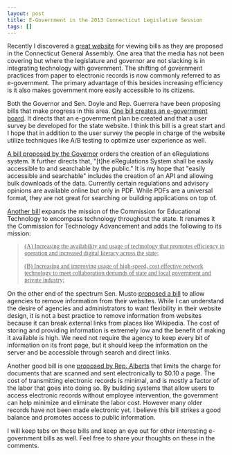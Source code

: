 ```yaml
---
layout: post
title: E-Government in the 2013 Connecticut Legislative Session
tags: []
---
```

Recently I discovered a <a href="http://readilyapparent.com/inquiry/legislate_issue_treemap.php">great website</a> for viewing bills as they are proposed in the Connecticut General Assembly. One area that the media has not been covering but where the legislature and governor are not slacking is in integrating technology with government. The shifting of government practices from paper to electronic records is now commonly referred to as e-government. The primary advantage of this besides increasing efficiency is it also makes government more easily accessible to its citizens.

Both the Governor and Sen. Doyle and Rep. Guerrera have been proposing bills that make progress in this area. <a href="http://www.cga.ct.gov/asp/cgabillstatus/cgabillstatus.asp?selBillType=Bill&amp;bill_num=SB00111&amp;which_year=2013">One bill creates an e-government board</a>. It directs that an e-government plan be created and that a user survey be developed for the state website. I think this bill is a great start and I hope that in addition to the user survey the people in charge of the website utilize techniques like A/B testing to optimize user experience as well.

<a href="http://www.cga.ct.gov/asp/cgabillstatus/cgabillstatus.asp?selBillType=Bill&amp;bill_num=HB06362&amp;which_year=2013">A bill proposed by the Governor</a> orders the creation of an eRegulations system. It further directs that, "[t]he eRegulations System shall be easily accessible to and searchable by the public." It is my hope that "easily accessible and searchable" includes the creation of an API and allowing bulk downloads of the data. Currently certain regulations and advisory opinions are available online but only in PDF. While PDFs are a universal format, they are not great for searching or building applications on top of.

<a href="http://www.cga.ct.gov/2013/TOB/S/2013SB-00847-R00-SB.htm">Another bill</a> expands the mission of the Commission for Educational Technology to encompass technology throughout the state. It renames it the Commission for Technology Advancement and adds the following to its mission:
<blockquote><span style="text-decoration: underline;"><span style="font-family: 'Book Antiqua';"><span style="text-decoration: underline;">(A) Increasing the availability and usage of technology that promotes efficiency in operation and increased digital literacy across the state;</span></span></span>

<span style="text-decoration: underline;"><span style="font-family: 'Book Antiqua';"><span style="text-decoration: underline;">(B)<b> </b>Increasing and improving usage of high-speed, cost effective network technology to meet collaboration demands of state and local government and private industry;</span></span></span></blockquote>
On the other end of the spectrum Sen. Musto <a href="http://www.cga.ct.gov/asp/cgabillstatus/cgabillstatus.asp?selBillType=Bill&amp;bill_num=SB00762&amp;which_year=2013">proposed a bill</a> to allow agencies to remove information from their websites. While I can understand the desire of agencies and administrators to want flexibility in their website design, it is not a best practice to remove information from websites because it can break external links from places like Wikipedia. The cost of storing and providing information is extremely low and the benefit of making it available is high. We need not require the agency to keep every bit of information on its front page, but it should keep the information on the server and be accessible through search and direct links.

Another good bill is one <a href="http://www.cga.ct.gov/2013/TOB/H/2013HB-05422-R00-HB.htm">proposed by Rep. Alberts</a> that limits the charge for documents that are scanned and sent electronically to $0.10 a page. The cost of transmitting electronic records is minimal, and is mostly a factor of the labor that goes into doing so. By building systems that allow users to access electronic records without employee intervention, the government can help minimize and eliminate the labor cost. However many older records have not been made electronic yet. I believe this bill strikes a good balance and promotes access to public information.

I will keep tabs on these bills and keep an eye out for other interesting e-government bills as well. Feel free to share your thoughts on these in the comments.
